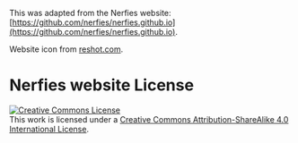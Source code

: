 This was adapted from the Nerfies website: [https://github.com/nerfies/nerfies.github.io](https://github.com/nerfies/nerfies.github.io).

Website icon from [reshot.com](https://www.reshot.com).

# Nerfies website License
<a rel="license" href="http://creativecommons.org/licenses/by-sa/4.0/"><img alt="Creative Commons License" style="border-width:0" src="https://i.creativecommons.org/l/by-sa/4.0/88x31.png" /></a><br />This work is licensed under a <a rel="license" href="http://creativecommons.org/licenses/by-sa/4.0/">Creative Commons Attribution-ShareAlike 4.0 International License</a>.

